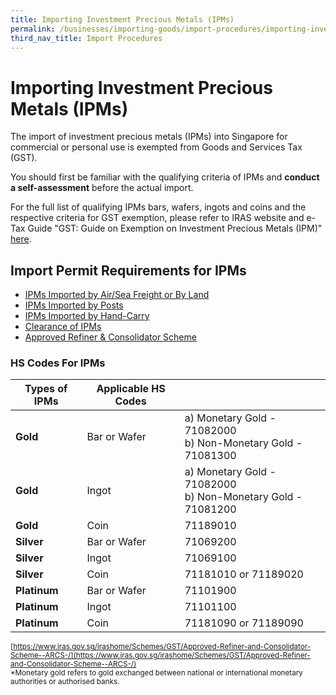 ```yaml
---
title: Importing Investment Precious Metals (IPMs)
permalink: /businesses/importing-goods/import-procedures/importing-investment-precious-metals-ipms
third_nav_title: Import Procedures 
---
```


# Importing Investment Precious Metals (IPMs)

The import of investment precious metals (IPMs) into Singapore for commercial or personal use is exempted from Goods and Services Tax (GST).

You should first be familiar with the qualifying criteria of IPMs and  **conduct a self-assessment**  before the actual import.

For the full list of qualifying IPMs bars, wafers, ingots and coins and the respective criteria for GST exemption, please refer to IRAS website and e-Tax Guide "GST: Guide on Exemption on Investment Precious Metals (IPM)"  [here](https://www.iras.gov.sg/irashome/GST/GST-registered-businesses/Working-out-your-taxes/When-is-GST-not-charged/Supplies-Exempt-from-GST/).


## Import Permit Requirements for IPMs

 - [IPMs Imported by Air/Sea Freight or By Land](/businesses/importing-goods/import-procedures/importing-investment-precious-metals-ipms/IPMS-imported-by-air-sea-freight-or-land)
 - [IPMs Imported by Posts](/businesses/importing-goods/import-procedures/importing-investment-precious-metals-ipms/IPMS-imported-by-posts)
 - [IPMs Imported by Hand-Carry](/businesses/importing-goods/import-procedures/importing-investment-precious-metals-ipms/IPMs-Imported-by-Hand-Carry)
 - [Clearance of IPMs](/businesses/importing-goods/import-procedures/importing-investment-precious-metals-ipms/Clearance-Of-IPMs)
 - [Approved Refiner & Consolidator Scheme](/businesses/importing-goods/import-procedures/importing-investment-precious-metals-ipms/Approved-Refiner-and-Consolidator-Scheme)


### HS Codes For IPMs

| **Types of IPMs** | **Applicable HS Codes** | |
|--|--|--|
| **Gold** | Bar or Wafer |a) Monetary Gold - 71082000 <br>b) Non-Monetary Gold - 71081300|
| **Gold** | Ingot |a) Monetary Gold - 71082000 <br>b) Non-Monetary Gold - 71081200|
| **Gold** | Coin |71189010|
| **Silver** | Bar or Wafer |71069200|
| **Silver** | Ingot |71069100|
| **Silver** |Coin  |71181010 or 71189020|
| **Platinum** | Bar or Wafer |71101900|
| **Platinum** | Ingot |71101100|
| **Platinum** | Coin |71181090 or 71189090|

<sup>[https://www.iras.gov.sg/irashome/Schemes/GST/Approved-Refiner-and-Consolidator-Scheme--ARCS-/](https://www.iras.gov.sg/irashome/Schemes/GST/Approved-Refiner-and-Consolidator-Scheme--ARCS-/) <br>
*Monetary gold refers to gold exchanged between national or international monetary authorities or authorised banks.


